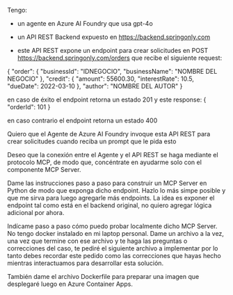 Tengo:
- un agente en Azure AI Foundry que usa gpt-4o

- un API REST Backend expuesto en https://backend.springonly.com

- este API REST expone un endpoint para crear solicitudes en POST https://backend.springonly.com/orders que recibe el siguiente request:

{
    "order": {
        "businessId": "IDNEGOCIO",
        "businessName": "NOMBRE DEL NEGOCIO"
    },
    "credit": {
        "amount": 55600.30,
        "interestRate": 10.5,
        "dueDate": 2022-03-10
    },
    "author": "NOMBRE DEL AUTOR"
}

en caso de éxito el endpoint retorna un estado 201 y este response:
{
    "orderId": 101
}

en caso contrario el endpoint retorna un estado 400
 
Quiero que el Agente de Azure AI Foundry invoque esta API REST para crear solicitudes cuando reciba un prompt que le pida esto

Deseo que la conexión entre el Agente y el API REST se haga mediante el protocolo MCP, de modo que, concéntrate en ayudarme solo con el componente MCP Server.

Dame las instrucciones paso a paso para construir un MCP Server en Python de modo que exponga dicho endpoint. Hazlo lo más simpe posible y que me sirva para luego agregarle más endpoints. La idea es exponer el endpoint tal como está en el backend original, no quiero agregar lógica adicional por ahora.

Indícame paso a paso cómo puedo probar localmente dicho MCP Server. No tengo docker instalado en mi laptop personal. Dame un archivo a la vez, una vez que termine con ese archivo y te haga las preguntas o correcciones del caso, te pediré el siguiente archivo a implementar por lo tanto debes recordar este pedido como las correcciones que hayas hecho mientras interactuamos para desarrollar esta solución.

También dame el archivo Dockerfile para preparar una imagen que desplegaré luego en Azure Container Apps.
